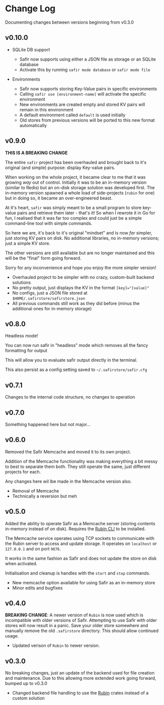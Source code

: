 # Change Log

Documenting changes between versions beginning from v0.3.0

## v0.10.0

* SQLite DB support
    * Safir now supports using either a JSON file as storage or an SQLite database
    * Activate this by running `safir mode database` or `safir mode file`

* Environments
    * Safir now supports storing Key-Value pairs in specific environments
    * Calling `safir use [environment-name]` will activate the specific environment
    * New environments are created empty and stored KV pairs will remain in this environment
    * A default environment called `default` is used initially
    * Old stores from previous versions will be ported to this new format automatically

## v0.9.0

**THIS IS A BREAKING CHANGE**

The entire `safir` project has been overhauled and brought back to it's original (and simple) purpose: display Key-value pairs.

When working on the whole project, it became clear to me that it was growing _way_ out of control.
Initially it was to be an in-memory version (similar to Redis) but an on-disk storage solution was developed first.
The in-memory version spawned a whole load of side-projects (`rubin` for one) but in doing so, it became an over-engineered beast.

At it's heart, `safir` was simply meant to be a small program to store key-value pairs and retrieve them later - that's it!
So when I rewrote it in Go for fun, I realised that it was far too complex and could just be a simple command-line tool with simple commands.

So here we are, it's back to it's original "mindset" and is now _far_ simpler, just storing KV pairs on disk.
No additional libraries, no in-memory versions; just a simple KV store.

The other versions are still available but are no longer maintained and this will be the "final" form going forward.

Sorry for any inconvenience and hope you enjoy the more simpler version!

* Overhauled project to be simpler with no crazy, custom-built backend solutions
* No pretty output, just displays the KV in the format `[key]="[value]"`
* No configs, just a JSON file stored at `$HOME/.safirstore/safirstore.json`
* All previous commands still work as they did before (minus the additional ones for in-memory storage)

## v0.8.0

Headless mode!

You can now run safir in "headless" mode which removes all the fancy formatting for output

This will allow you to evaluate safir output directly in the terminal.

This also persist as a config setting saved to `~/.safirstore/safir.cfg`

## v0.7.1

Changes to the internal code structure, no changes to operation

## v0.7.0

Something happened here but not major...

## v0.6.0

Removed the Safir Memcache and moved it to its own project.

Addition of the Memcache functionality was making everything a bit messy to best to separate them both.
They still operate the same, just different projects for each.

Any changes here wil lbe made in the Memcache version also.

* Removal of Memcache
* Technically a reversion but meh

## v0.5.0

Added the ability to operate Safir as a Memcache server (storing contents in-memory instead of on disk).
Requires the [Rubin CLI](https://crates.io/crates/rubin-cli) to be installed.

The Memcache service operates using TCP sockets to communicate with the Rubin server to access and update storage.
It operates on `localhost` or  `127.0.0.1` and on port `9876`.

It works in the same fashion as Safir and does not update the store on disk when activated.

Initialisation and cleanup is handles with the `start` and `stop` commands.

* New memcache option available for using Safir as an in-memory store
* Minor edits and bugfixes

## v0.4.0

**BREAKING CHANGE**: A newer version of `Rubin` is now used which is incompatible with older versions of Safir.
Attempting to use Safir with older stores will now result in a panic.
Save your older store somewhere and manually remove the old `.safirstore` directory.
This should allow continued usage.

* Updated verison of `Rubin` to newer version.

## v0.3.0

No breaking changes, just an update of the backend used for file creation and maintenance.
Due to this allowing more extended work going forward, bumped up to v0.3.0

* Changed backend file handling to use the [Rubin](https://crates.io/crates/rubin) crates instead of a custom solution

